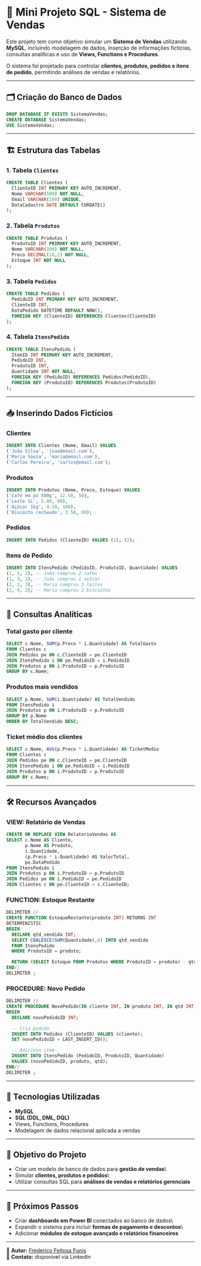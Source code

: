 # 🛒 Mini Projeto SQL - Sistema de Vendas

Este projeto tem como objetivo simular um **Sistema de Vendas**
utilizando **MySQL**, incluindo modelagem de dados, inserção de
informações fictícias, consultas analíticas e uso de **Views, Functions
e Procedures**.

O sistema foi projetado para controlar **clientes, produtos, pedidos e
itens de pedido**, permitindo análises de vendas e relatórios.

------------------------------------------------------------------------

## 🗂 Criação do Banco de Dados

``` sql
DROP DATABASE IF EXISTS SistemaVendas;
CREATE DATABASE SistemaVendas;
USE SistemaVendas;
```

------------------------------------------------------------------------

## 🏗 Estrutura das Tabelas

### 1. Tabela `Clientes`

``` sql
CREATE TABLE Clientes (
  ClienteID INT PRIMARY KEY AUTO_INCREMENT,
  Nome VARCHAR(100) NOT NULL,
  Email VARCHAR(100) UNIQUE,
  DataCadastro DATE DEFAULT CURDATE()
);
```

### 2. Tabela `Produtos`

``` sql
CREATE TABLE Produtos (
  ProdutoID INT PRIMARY KEY AUTO_INCREMENT,
  Nome VARCHAR(100) NOT NULL,
  Preco DECIMAL(10,2) NOT NULL,
  Estoque INT NOT NULL
);
```

### 3. Tabela `Pedidos`

``` sql
CREATE TABLE Pedidos (
  PedidoID INT PRIMARY KEY AUTO_INCREMENT,
  ClienteID INT,
  DataPedido DATETIME DEFAULT NOW(),
  FOREIGN KEY (ClienteID) REFERENCES Clientes(ClienteID)
);
```

### 4. Tabela `ItensPedido`

``` sql
CREATE TABLE ItensPedido (
  ItemID INT PRIMARY KEY AUTO_INCREMENT,
  PedidoID INT,
  ProdutoID INT,
  Quantidade INT NOT NULL,
  FOREIGN KEY (PedidoID) REFERENCES Pedidos(PedidoID),
  FOREIGN KEY (ProdutoID) REFERENCES Produtos(ProdutoID)
);
```

------------------------------------------------------------------------

## 📥 Inserindo Dados Fictícios

### Clientes

``` sql
INSERT INTO Clientes (Nome, Email) VALUES
('João Silva', 'joao@email.com'),
('Maria Souza', 'maria@email.com'),
('Carlos Pereira', 'carlos@email.com');
```

### Produtos

``` sql
INSERT INTO Produtos (Nome, Preco, Estoque) VALUES
('Café em pó 500g', 12.50, 50),
('Leite 1L', 5.80, 80),
('Açúcar 1kg', 4.20, 100),
('Biscoito recheado', 3.50, 60);
```

### Pedidos

``` sql
INSERT INTO Pedidos (ClienteID) VALUES (1), (2);
```

### Itens de Pedido

``` sql
INSERT INTO ItensPedido (PedidoID, ProdutoID, Quantidade) VALUES
(1, 1, 2), -- João comprou 2 cafés
(1, 3, 1), -- João comprou 1 açúcar
(2, 2, 3), -- Maria comprou 3 leites
(2, 4, 2); -- Maria comprou 2 biscoitos
```

------------------------------------------------------------------------

## 🔎 Consultas Analíticas

### Total gasto por cliente

``` sql
SELECT c.Nome, SUM(p.Preco * i.Quantidade) AS TotalGasto
FROM Clientes c
JOIN Pedidos pe ON c.ClienteID = pe.ClienteID
JOIN ItensPedido i ON pe.PedidoID = i.PedidoID
JOIN Produtos p ON i.ProdutoID = p.ProdutoID
GROUP BY c.Nome;
```

### Produtos mais vendidos

``` sql
SELECT p.Nome, SUM(i.Quantidade) AS TotalVendido
FROM ItensPedido i
JOIN Produtos p ON i.ProdutoID = p.ProdutoID
GROUP BY p.Nome
ORDER BY TotalVendido DESC;
```

### Ticket médio dos clientes

``` sql
SELECT c.Nome, AVG(p.Preco * i.Quantidade) AS TicketMedio
FROM Clientes c
JOIN Pedidos pe ON c.ClienteID = pe.ClienteID
JOIN ItensPedido i ON pe.PedidoID = i.PedidoID
JOIN Produtos p ON i.ProdutoID = p.ProdutoID
GROUP BY c.Nome;
```

------------------------------------------------------------------------

## 🛠 Recursos Avançados

### VIEW: Relatório de Vendas

``` sql
CREATE OR REPLACE VIEW RelatorioVendas AS
SELECT c.Nome AS Cliente,
       p.Nome AS Produto,
       i.Quantidade,
       (p.Preco * i.Quantidade) AS ValorTotal,
       pe.DataPedido
FROM ItensPedido i
JOIN Produtos p ON i.ProdutoID = p.ProdutoID
JOIN Pedidos pe ON i.PedidoID = pe.PedidoID
JOIN Clientes c ON pe.ClienteID = c.ClienteID;
```

### FUNCTION: Estoque Restante

``` sql
DELIMITER //
CREATE FUNCTION EstoqueRestante(produto INT) RETURNS INT
DETERMINISTIC
BEGIN
  DECLARE qtd_vendida INT;
  SELECT COALESCE(SUM(Quantidade),0) INTO qtd_vendida
  FROM ItensPedido
  WHERE ProdutoID = produto;

  RETURN (SELECT Estoque FROM Produtos WHERE ProdutoID = produto) - qtd_vendida;
END//
DELIMITER ;
```

### PROCEDURE: Novo Pedido

``` sql
DELIMITER //
CREATE PROCEDURE NovoPedido(IN cliente INT, IN produto INT, IN qtd INT)
BEGIN
  DECLARE novoPedidoID INT;

  -- Cria pedido
  INSERT INTO Pedidos (ClienteID) VALUES (cliente);
  SET novoPedidoID = LAST_INSERT_ID();

  -- Adiciona item
  INSERT INTO ItensPedido (PedidoID, ProdutoID, Quantidade)
  VALUES (novoPedidoID, produto, qtd);
END//
DELIMITER ;
```

------------------------------------------------------------------------

## 🚀 Tecnologias Utilizadas

-   **MySQL**
-   **SQL (DDL, DML, DQL)**
-   Views, Functions, Procedures
-   Modelagem de dados relacional aplicada a vendas

------------------------------------------------------------------------

## 🎯 Objetivo do Projeto

-   Criar um modelo de banco de dados para **gestão de vendas**\
-   Simular **clientes, produtos e pedidos**\
-   Utilizar consultas SQL para **análises de vendas e relatórios
    gerenciais**

------------------------------------------------------------------------

## 📖 Próximos Passos

-   Criar **dashboards em Power BI** conectados ao banco de dados\
-   Expandir o sistema para incluir **formas de pagamento e descontos**\
-   Adicionar **módulos de estoque avançado e relatórios financeiros**

------------------------------------------------------------------------

👤 **Autor:** [Frederico Feitosa
Funis](www.linkedin.com/in/frederico-funis-952123215)\
📧 **Contato:** disponível via LinkedIn

